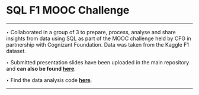 # SQL F1 MOOC Challenge

--- 

‣ Collaborated in a group of 3 to prepare, process, analyse and share insights from data using SQL as part of the MOOC challenge held by CFG in partnership with Cognizant Foundation. Data was taken from the Kaggle F1 dataset.

‣ Submitted presentation slides have been uploaded in the main repository and **can also be found [here](https://github.com/V-Mayya/SQL-F1-MOOC-Challenge/blob/main/F1%20SQL%20MOOC%20challenge%20presentation%20slides%20-%20Team%20White.pdf)**.

‣ Find the data analysis code **[here](https://github.com/V-Mayya/SQL-F1-MOOC-Challenge/blob/main/data-analysis.sql)**.

--- 
